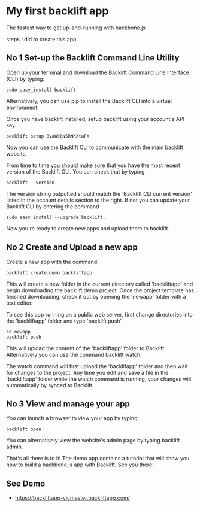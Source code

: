 My first backlift app
==================

The fastest way to get up-and-running with backbone.js


steps I did to create this app


## No 1 Set-up the Backlift Command Line Utility

Open up your terminal and download the Backlift Command Line Interface (CLI) by typing:
```
sudo easy_install backlift
```
Alternatively, you can use pip to install the Backlift CLI into a virtual environment.

Once you have backlift installed, setup backlift using your account's API key:

```
backlift setup 8vaW98N5RNKXtaFX 
```
Now you can use the Backlift CLI to communicate with the main backlift website.

From time to time you should make sure that you have the most recent version of the Backlift CLI. You can check that by typing 
```
backlift --version
```
The version string outputted should match the 'Backlift CLI current version' listed in the account details section to the right. If not you can update your Backlift CLI by entering the command 
```
sudo easy_install --upgrade backlift.
```
Now you're ready to create new apps and upload them to backlift.


## No 2 Create and Upload a new app

Create a new app with the command:
```
backlift create:demo backliftapp
```
This will create a new folder in the current directory called 'backliftapp' and begin downloading the backlift demo project. Once the project template has finished downloading, check it out by opening the 'newapp' folder with a text editor.

To see this app running on a public web server, first change directories into the 'backliftapp' folder and type 'backlift push'.
```
cd newapp
backlift push
```
This will upload the content of the 'backliftapp' folder to Backlift. Alternatively you can use the command backlift watch.

The watch command will first upload the 'backlifapp' folder and then wait for changes to the project. Any time you edit and save a file in the 'backliftapp' folder while the watch command is running, your changes will automatically by synced to Backlift.

## No 3 View and manage your app

You can launch a browser to view your app by typing:
```
backlift open
```
You can alternatively view the website's admin page by typing backlift admin.

That's all there is to it! The demo app contains a tutorial that will show you how to build a backbone.js app with Backlift. See you there!

## See Demo

* https://backliftapp-vicmaster.backliftapp.com/
